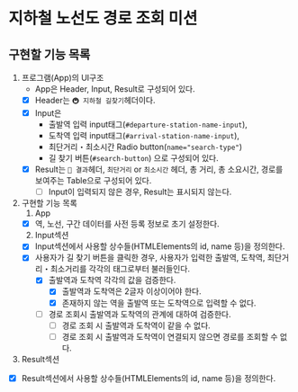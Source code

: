 # 지하철 노선도 경로 조회 미션

## 구현할 기능 목록

1. 프로그램(App)의 UI구조
   - App은 Header, Input, Result로 구성되어 있다.
   - [x] Header는 `🚇 지하철 길찾기`헤더이다.
   - [x] Input은
     - 출발역 입력 input태그(`#departure-station-name-input`), 
     - 도착역 입력 input태그(`#arrival-station-name-input`), 
     - 최단거리・최소시간 Radio button(`name="search-type"`) 
     - 길 찾기 버튼(`#search-button`)
     으로 구성되어 있다.
   - [x] Result는 `📝 결과`헤더, `최단거리` or `최소시간` 헤더, 총 거리, 총 소요시간, 경로를 보여주는 Table으로 구성되어 있다.
     - [ ] Input이 입력되지 않은 경우, Result는 표시되지 않는다.

2. 구현할 기능 목록
   1. App
     - [x] 역, 노선, 구간 데이터를 사전 등록 정보로 초기 설정한다.
 
   2. Input섹션
   - [x] Input섹션에서 사용할 상수들(HTMLElements의 id, name 등)을 정의한다.
   - [x] 사용자가 길 찾기 버튼을 클릭한 경우, 사용자가 입력한 출발역, 도착역, 최단거리・최소거리를 각각의 태그로부터 불러들인다.
     - [x] 출발역과 도착역 각각의 값을 검증한다.
       - [x] 출발역과 도착역은 2글자 이상이어야 한다.
       - [x] 존재하지 않는 역을 출발역 또는 도착역으로 입력할 수 없다.
     - [ ] 경로 조회시 출발역과 도착역의 관계에 대하여 검증한다.
       - [ ] 경로 조회 시 출발역과 도착역이 같을 수 없다.
       - [ ] 경로 조회 시 출발역과 도착역이 연결되지 않으면 경로를 조회할 수 없다.

  3. Result섹션
   - [x] Result섹션에서 사용할 상수들(HTMLElements의 id, name 등)을 정의한다.
